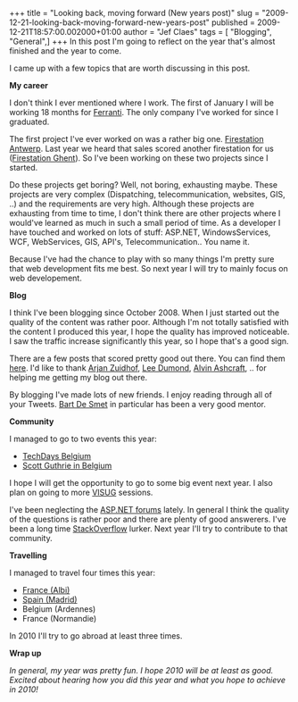 +++
title = "Looking back, moving forward (New years post)"
slug = "2009-12-21-looking-back-moving-forward-new-years-post"
published = 2009-12-21T18:57:00.002000+01:00
author = "Jef Claes"
tags = [ "Blogging", "General",]
+++
In this post I'm going to reflect on the year that's almost finished and
the year to come.  
  
I came up with a few topics that are worth discussing in this post.  
  
**My career**  
  
I don't think I ever mentioned where I work. The first of January I will
be working 18 months for
[Ferranti](http://www.ferranti.be/Pages/default.aspx). The only company
I've worked for since I graduated.  
  
The first project I've ever worked on was a rather big one. [Firestation
Antwerp](http://www.bloggen.be/brandweerantwerpen/). Last year we heard
that sales scored another firestation for us ([Firestation
Ghent](http://www.brandweergent.be/)). So I've been working on these two
projects since I started.  
  
Do these projects get boring? Well, not boring, exhausting maybe. These
projects are very complex (Dispatching, telecommunication, websites,
GIS, ..) and the requirements are very high. Although these projects are
exhausting from time to time, I don't think there are other projects
where I would've learned as much in such a small period of time. As a
developer I have touched and worked on lots of stuff: ASP.NET,
WindowsServices, WCF, WebServices, GIS, API's, Telecommunication.. You
name it.  
  
Because I've had the chance to play with so many things I'm pretty sure
that web development fits me best. So next year I will try to mainly
focus on web developement.  
  
**Blog**  
  
I think I've been blogging since October 2008. When I just started out
the quality of the content was rather poor. Although I'm not totally
satisfied with the content I produced this year, I hope the quality has
improved noticeable. I saw the traffic increase significantly this year,
so I hope that's a good sign.  
  
There are a few posts that scored pretty good out there. You can find
them
[here](http://jclaes.blogspot.com/2009/12/high-5-five-most-popular-blog-posts-of.html).
I'd like to thank [Arjan Zuidhof](http://www.arjansworld.com/), [Lee
Dumond](http://leedumond.com/), [Alvin Ashcraft](www.alvinashcraft.com),
.. for helping me getting my blog out there.  
  
By blogging I've made lots of new friends. I enjoy reading through all
of your Tweets. [Bart De
Smet](http://community.bartdesmet.net/blogs/bart/Default.aspx) in
particular has been a very good mentor.  
  
**Community**  
  
I managed to go to two events this year:  
- [TechDays
Belgium](http://jclaes.blogspot.com/2009/03/techdays-presentations.html)  
- [Scott Guthrie in
Belgium](http://jclaes.blogspot.com/2009/12/scott-guthrie-in-belgium-scottinbelgium.html)  
  
I hope I will get the opportunity to go to some big event next year. I
also plan on going to more [VISUG](http://www.visug.be/) sessions.  
  
I've been neglecting the [ASP.NET forums](http://forums.asp.net/)
lately. In general I think the quality of the questions is rather poor
and there are plenty of good answerers. I've been a long time
[StackOverflow](http://stackoverflow.com/) lurker. Next year I'll try to
contribute to that community.  
  
**Travelling**  
  
I managed to travel four times this year:  

-   [France
    (Albi)](http://jclaes.blogspot.com/2009/08/my-holiday-in-france-in-five-pictures.html)
-   [Spain
    (Madrid)](http://jclaes.blogspot.com/2009/11/my-trip-to-madrid-in-ten-pictures.html)
-   Belgium (Ardennes)
-   France (Normandie)

  
In 2010 I'll try to go abroad at least three times.  
  
<span style="font-weight:bold;">Wrap up</span>  
  
<span style="font-style:italic;">In general, my year was pretty fun. I
hope 2010 will be at least as good. Excited about hearing how you did
this year and what you hope to achieve in 2010! </span>
